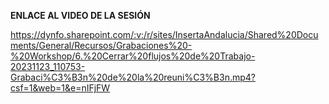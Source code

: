 **ENLACE AL VIDEO DE LA SESIÓN**

https://dynfo.sharepoint.com/:v:/r/sites/InsertaAndalucia/Shared%20Documents/General/Recursos/Grabaciones%20-%20Workshop/6.%20Cerrar%20flujos%20de%20Trabajo-20231123_110753-Grabaci%C3%B3n%20de%20la%20reuni%C3%B3n.mp4?csf=1&web=1&e=nIFjFW